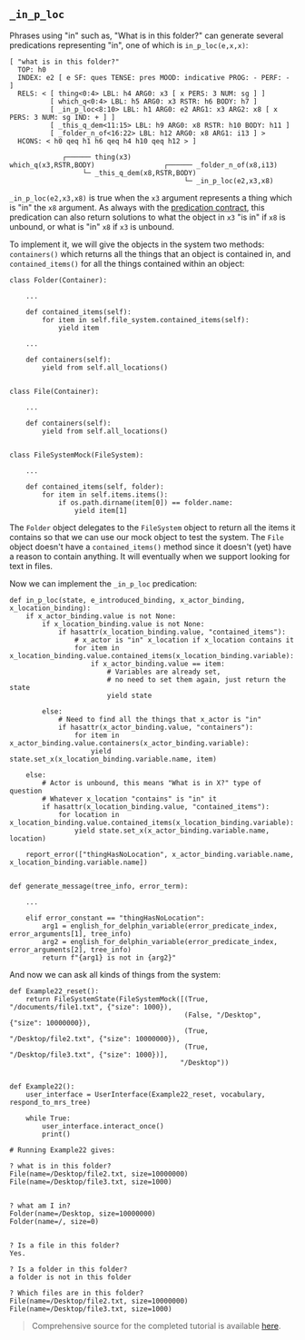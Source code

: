 ## `_in_p_loc`
Phrases using "in" such as, "What is in this folder?" can generate several predications representing "in", one of which is `in_p_loc(e,x,x)`:

~~~
[ "what is in this folder?"
  TOP: h0
  INDEX: e2 [ e SF: ques TENSE: pres MOOD: indicative PROG: - PERF: - ]
  RELS: < [ thing<0:4> LBL: h4 ARG0: x3 [ x PERS: 3 NUM: sg ] ]
          [ which_q<0:4> LBL: h5 ARG0: x3 RSTR: h6 BODY: h7 ]
          [ _in_p_loc<8:10> LBL: h1 ARG0: e2 ARG1: x3 ARG2: x8 [ x PERS: 3 NUM: sg IND: + ] ]
          [ _this_q_dem<11:15> LBL: h9 ARG0: x8 RSTR: h10 BODY: h11 ]
          [ _folder_n_of<16:22> LBL: h12 ARG0: x8 ARG1: i13 ] >
  HCONS: < h0 qeq h1 h6 qeq h4 h10 qeq h12 > ]

             ┌────── thing(x3)
which_q(x3,RSTR,BODY)                 ┌────── _folder_n_of(x8,i13)
                  └─ _this_q_dem(x8,RSTR,BODY)
                                           └─ _in_p_loc(e2,x3,x8)
~~~

`_in_p_loc(e2,x3,x8)` is true when the `x3` argument represents a thing which is "in" the `x8` argument. As always with the [predication contract](../devhowto/devhowtoPredicationContract), this predication can also return solutions to what the object in `x3` "is in" if `x8` is unbound, or what is "in" `x8` if `x3` is unbound.

To implement it, we will give the objects in the system two methods: `containers()` which returns all the things that an object is contained in, and `contained_items()` for all the things contained within an object:

~~~
class Folder(Container):

    ...
    
    def contained_items(self):
        for item in self.file_system.contained_items(self):
            yield item

    ...
    
    def containers(self):
        yield from self.all_locations()
        
        
class File(Container):
    
    ...

    def containers(self):
        yield from self.all_locations()
        

class FileSystemMock(FileSystem):
    
    ...
    
    def contained_items(self, folder):
        for item in self.items.items():
            if os.path.dirname(item[0]) == folder.name:
                yield item[1]

~~~

The `Folder` object delegates to the `FileSystem` object to return all the items it contains so that we can use our mock object to test the system. The `File` object doesn't have a `contained_items()` method since it doesn't (yet) have a reason to contain anything. It will eventually when we support looking for text in files.

Now we can implement the `_in_p_loc` predication:

~~~
def in_p_loc(state, e_introduced_binding, x_actor_binding, x_location_binding):
    if x_actor_binding.value is not None:
        if x_location_binding.value is not None:
            if hasattr(x_location_binding.value, "contained_items"):
                # x_actor is "in" x_location if x_location contains it
                for item in x_location_binding.value.contained_items(x_location_binding.variable):
                    if x_actor_binding.value == item:
                        # Variables are already set,
                        # no need to set them again, just return the state
                        yield state

        else:
            # Need to find all the things that x_actor is "in"
            if hasattr(x_actor_binding.value, "containers"):
                for item in x_actor_binding.value.containers(x_actor_binding.variable):
                    yield state.set_x(x_location_binding.variable.name, item)

    else:
        # Actor is unbound, this means "What is in X?" type of question
        # Whatever x_location "contains" is "in" it
        if hasattr(x_location_binding.value, "contained_items"):
            for location in x_location_binding.value.contained_items(x_location_binding.variable):
                yield state.set_x(x_actor_binding.variable.name, location)

    report_error(["thingHasNoLocation", x_actor_binding.variable.name, x_location_binding.variable.name])
    
    
def generate_message(tree_info, error_term):
    
    ...
    
    elif error_constant == "thingHasNoLocation":
        arg1 = english_for_delphin_variable(error_predicate_index, error_arguments[1], tree_info)
        arg2 = english_for_delphin_variable(error_predicate_index, error_arguments[2], tree_info)
        return f"{arg1} is not in {arg2}"
~~~

And now we can ask all kinds of things from the system:

~~~
def Example22_reset():
    return FileSystemState(FileSystemMock([(True, "/documents/file1.txt", {"size": 1000}),
                                           (False, "/Desktop", {"size": 10000000}),
                                           (True, "/Desktop/file2.txt", {"size": 10000000}),
                                           (True, "/Desktop/file3.txt", {"size": 1000})],
                                          "/Desktop"))


def Example22():
    user_interface = UserInterface(Example22_reset, vocabulary, respond_to_mrs_tree)

    while True:
        user_interface.interact_once()
        print()
        
# Running Example22 gives:

? what is in this folder?
File(name=/Desktop/file2.txt, size=10000000)
File(name=/Desktop/file3.txt, size=1000)


? what am I in?
Folder(name=/Desktop, size=10000000)
Folder(name=/, size=0)


? Is a file in this folder?
Yes.

? Is a folder in this folder?
a folder is not in this folder

? Which files are in this folder?
File(name=/Desktop/file2.txt, size=10000000)
File(name=/Desktop/file3.txt, size=1000)
~~~

> Comprehensive source for the completed tutorial is available [here](https://github.com/EricZinda/Perplexity).